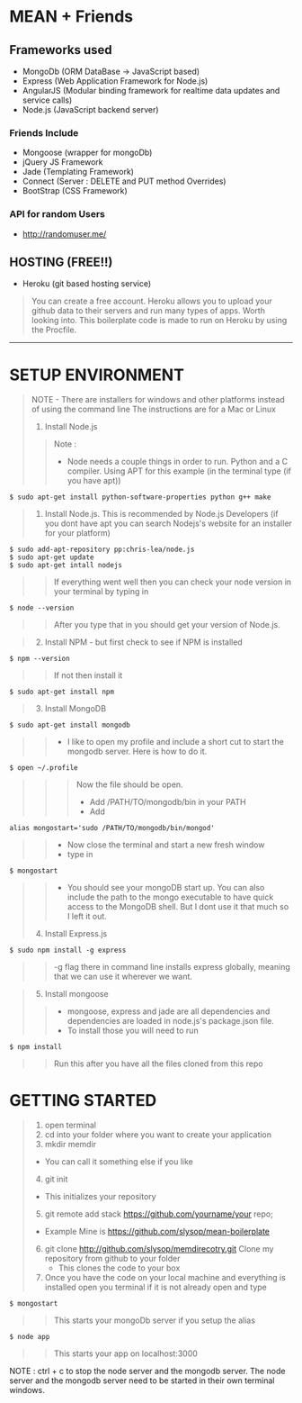 MEAN + Friends
===============

## Frameworks used ##
* MongoDb (ORM DataBase -> JavaScript based)
* Express (Web Application Framework for Node.js)
* AngularJS (Modular binding framework for realtime data updates and service calls)
* Node.js (JavaScript backend server)

### Friends Include ###
* Mongoose (wrapper for mongoDb)
* jQuery JS Framework
* Jade (Templating Framework)
* Connect (Server : DELETE and PUT method Overrides)
* BootStrap (CSS Framework)

### API for random Users ###
* http://randomuser.me/

## HOSTING (FREE!!) ##
* Heroku (git based hosting service)

> You can create a free account. Heroku allows you to upload your github data to their servers and run many types of apps. Worth looking into.
> This boilerplate code is made to run on Heroku by using the Procfile.

***

SETUP ENVIRONMENT
============
>NOTE - There are installers for windows and other platforms instead of using the command line
>The instructions are for a Mac or Linux
>1. Install Node.js
>> Note :
>> * Node needs a couple things in order to run. Python and a C compiler. Using APT for this example (in the terminal type (if you have apt))

	$ sudo apt-get install python-software-properties python g++ make
	
> 1. Install Node.js. This is recommended by Node.js Developers (if you dont have apt you can search Nodejs's website for an installer for your platform)

	$ sudo add-apt-repository pp:chris-lea/node.js
	$ sudo apt-get update
	$ sudo apt-get intall nodejs

>> If everything went well then you can check your node version in your terminal by typing in

	$ node --version
	
>> After you type that in you should get your version of Node.js. 

> 2. Install NPM - but first check to see if NPM is installed

	$ npm --version
	
>> If not then install it

	$ sudo apt-get install npm
	
> 3. Install MongoDB

	$ sudo apt-get install mongodb
	
>> * I like to open my profile and include a short cut to start the mongodb server. Here is how to do it.

	$ open ~/.profile
	
>>> Now the file should be open.
>>> * Add /PATH/TO/mongodb/bin in your PATH
>>> * Add

	alias mongostart='sudo /PATH/TO/mongodb/bin/mongod'
	
>> * Now close the terminal and start a new fresh window
>> * type in

	$ mongostart
	
>> * You should see your mongoDB start up. You can also include the path to the mongo executable to have quick access to the MongoDB shell. But I dont use it that much so I left it out.
> 4. Install Express.js

	$ sudo npm install -g express
	
>> -g flag there in command line installs express globally, meaning that we can use it wherever we want.

> 5. Install mongoose
>> * mongoose, express and jade are all dependencies and dependencies are loaded in node.js's package.json file.
>> * To install those you will need to run 

	$ npm install 
	
>> Run this after you have all the files cloned from this repo

GETTING STARTED
===============

> 1. open terminal
> 2. cd into your folder where you want to create your application
> 3. mkdir memdir
>   - You can call it something else if you like
> 4. git init
>   - This initializes your repository
> 5. git remote add stack https://github.com/yourname/your repo;
>   - Example Mine is https://github.com/slysop/mean-boilerplate
> 6. git clone http://github.com/slysop/memdirecotry.git Clone my repository from github to your folder
>		- This clones the code to your box
> 7. Once you have the code on your local machine and everything is installed open you terminal if it is not already open and type

	$ mongostart
	
>> This starts your mongoDb server if you setup the alias

	$ node app
	
>> This starts your app on localhost:3000

NOTE : ctrl + c to stop the node server and the mongodb server. The node server and the mongodb server need to be started in their own terminal windows.
